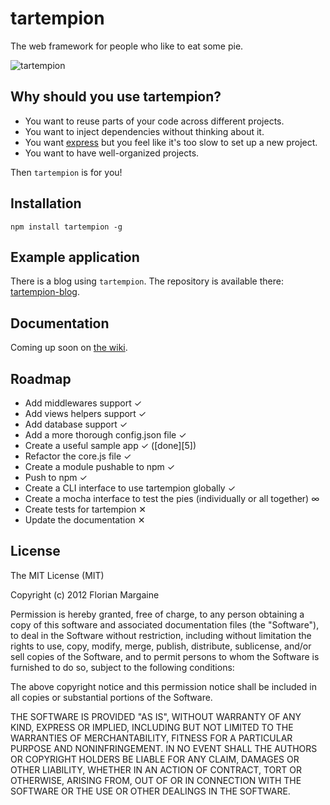 <h1>tartempion</h1>

<p>The web framework for people who like to eat some pie.</p>

<p><img src="http://i.imgur.com/fJOAn.png" alt="tartempion"></p>

<h2>Why should you use tartempion?</h2>

<ul>
    <li>You want to reuse parts of your code across different projects.</li>
    <li>You want to inject dependencies without thinking about it.</li>
    <li><span>You want <a href="http://expressjs.com">express</a> but you feel like it's too slow to set up a new project.</span></li>
    <li>You want to have well-organized projects.</li>
</ul>

<p>Then <code>tartempion</code> is for you!</p>

<h2>Installation</h2>

<pre><code>npm install tartempion -g
</code></pre>

<h2>Example application</h2>

<p>There is a blog using <code>tartempion</code>. The repository is available there: <a href="https://github.com/Ralt/tartempion-blog">tartempion-blog</a>.</p>

<h2>Documentation</h2>

<p>Coming up soon on <a href="https://github.com/Ralt/tartempion/wiki">the wiki</a>.</p>

<h2>Roadmap</h2>

<ul>
<li>Add middlewares support ✓</li>
<li>Add views helpers support ✓</li>
<li>Add database support ✓</li>
<li>Add a more thorough config.json file ✓</li>
<li>Create a useful sample app ✓ ([done][5])</li>
<li>Refactor the core.js file ✓</li>
<li>Create a module pushable to npm ✓</li>
<li>Push to npm ✓</li>
<li>Create a CLI interface to use tartempion globally &#10003;</li>
<li>Create a mocha interface to test the pies (individually or all together) &infin;</li>
<li>Create tests for tartempion ✕</li>
<li>Update the documentation ✕</li>
</ul><h2>License</h2>

<p>The MIT License (MIT)</p>

<p>Copyright (c) 2012 Florian Margaine</p>

<p>Permission is hereby granted, free of charge, to any person obtaining a copy of this software and associated documentation files (the "Software"), to deal in the Software without restriction, including without limitation the rights to use, copy, modify, merge, publish, distribute, sublicense, and/or sell copies of the Software, and to permit persons to whom the Software is furnished to do so, subject to the following conditions:</p>

<p>The above copyright notice and this permission notice shall be included in all copies or substantial portions of the Software.</p>

<p>THE SOFTWARE IS PROVIDED "AS IS", WITHOUT WARRANTY OF ANY KIND, EXPRESS OR IMPLIED, INCLUDING BUT NOT LIMITED TO THE WARRANTIES OF MERCHANTABILITY, FITNESS FOR A PARTICULAR PURPOSE AND NONINFRINGEMENT. IN NO EVENT SHALL THE AUTHORS OR COPYRIGHT HOLDERS BE LIABLE FOR ANY CLAIM, DAMAGES OR OTHER LIABILITY, WHETHER IN AN ACTION OF CONTRACT, TORT OR OTHERWISE, ARISING FROM, OUT OF OR IN CONNECTION WITH THE SOFTWARE OR THE USE OR OTHER DEALINGS IN THE SOFTWARE.</p>

